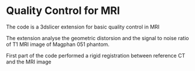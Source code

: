 # Quality Control for MRI

The code is a 3dslicer extension for basic quality control in MRI

The extension analyse the geometric distorsion and the signal to noise ratio of T1 MRI image of Magphan 051 phantom.

First part of the code performed a rigid registration between reference CT and the MRI image
